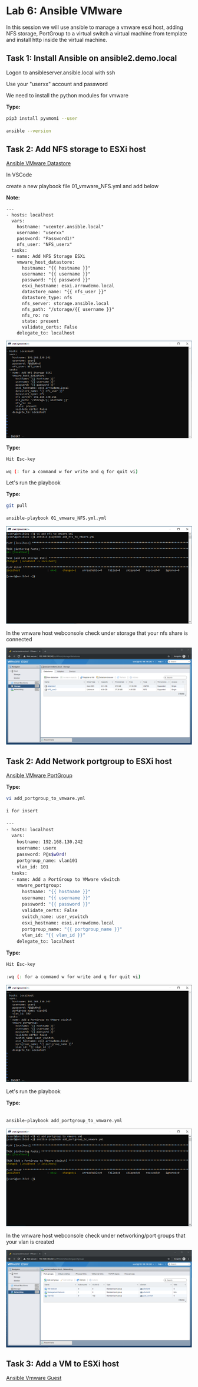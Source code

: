 # Lab 6: Ansible VMware

In this session we will use ansible to manage a vmware esxi host, adding NFS storage, PortGroup to a virtual switch a virtual machine from template and install http inside the virtual machine.

## Task 1: Install Ansible on ansible2.demo.local

Logon to ansibleserver.ansible.local with ssh

Use your "userxx" account and password

We need to install the python modules for vmware

__Type:__

```bash
pip3 install pyvmomi --user

ansible --version
```

## Task 2: Add NFS storage to ESXi host

[Ansible VMware Datastore](https://docs.ansible.com/ansible/latest/modules/vmware_host_datastore_module.html#vmware-host-datastore-module)

In VSCode

create a new playbook file 01_vmware_NFS.yml and add below

__Note:__

```ansible
---
- hosts: localhost
  vars:
    hostname: "vcenter.ansible.local"
    username: "userxx"
    password: "Password1!"
    nfs_user: "NFS_userx"
  tasks:
  - name: Add NFS Storage ESXi
    vmware_host_datastore:
      hostname: "{{ hostname }}"
      username: "{{ username }}"
      password: "{{ password }}"
      esxi_hostname: esxi.arrowdemo.local
      datastore_name: "{{ nfs_user }}"
      datastore_type: nfs
      nfs_server: storage.ansible.local
      nfs_path: "/storage/{{ username }}"
      nfs_ro: no
      state: present
      validate_certs: False
    delegate_to: localhost

```

![Alt text](pics/01_add_nfs_to_vmware.png?raw=true "nfs playbook")

__Type:__

```bash
Hit Esc-key

wq (: for a command w for write and q for quit vi)
```

Let's run the playbook

__Type:__

```bash
git pull

ansible-playbook 01_vmware_NFS.yml.yml

```

![Alt text](pics/02_add_nfs_to_vmware_play.png?raw=true "nfs playbook run")

In the vmware host webconsole check under storage that your nfs share is connected

![Alt text](pics/03_add_nfs_to_vmware_connect.png?raw=true "nfs vmware")

## Task 2: Add Network portgroup to ESXi host

[Ansible VMware PortGroup](https://docs.ansible.com/ansible/latest/modules/vmware_portgroup_module.html#vmware-portgroup-module)

__Type:__

```bash
vi add_portgroup_to_vmware.yml

i for insert

---
- hosts: localhost
  vars:
    hostname: 192.168.130.242
    username: userx
    password: P@s$w0rd!
    portgroup_name: vlan101
    vlan_id: 101
  tasks:
  - name: Add a PortGroup to VMware vSwitch
    vmware_portgroup:
      hostname: "{{ hostname }}"
      username: "{{ username }}"
      password: "{{ password }}"
      validate_certs: False
      switch_name: user_vswitch
      esxi_hostname: esxi.arrowdemo.local
      portgroup_name: "{{ portgroup_name }}"
      vlan_id: "{{ vlan_id }}"
    delegate_to: localhost

```

__Type:__

```bash
Hit Esc-key

:wq (: for a command w for write and q for quit vi)
```

![Alt text](pics/04_add_portgroup_to_vmware.png?raw=true "portgroup playbook")

Let's run the playbook

__Type:__

```bash

ansible-playbook add_portgroup_to_vmware.yml

```

![Alt text](pics/05_add_portgroup_to_vmware_run.png?raw=true "portgroup playbook run")

In the vmware host webconsole check under networking/port groups that your vlan is created

![Alt text](pics/06_add_portgroup_to_vmware_created.png?raw=true "nfs vmware")

## Task 3: Add a VM to ESXi host

[Ansible Vmware Guest](https://docs.ansible.com/ansible/latest/modules/vmware_guest_module.html#vmware-guest-module)
